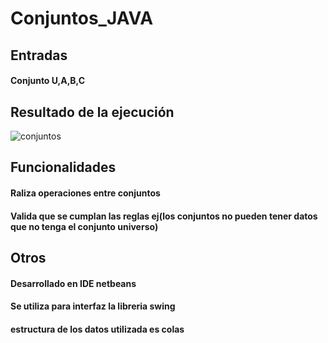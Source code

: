 # Conjuntos_JAVA
## Entradas
#### Conjunto U,A,B,C
## Resultado de la ejecución
![conjuntos](https://user-images.githubusercontent.com/62920120/159097217-7b120807-c3fa-4165-87dd-311e69c794f1.png)
## Funcionalidades
#### Raliza operaciones entre conjuntos
#### Valida que se cumplan las reglas ej(los conjuntos no pueden tener datos que no tenga el conjunto universo)
## Otros
#### Desarrollado en IDE netbeans
#### Se utiliza para interfaz la libreria swing 
#### estructura de los datos utilizada es colas
